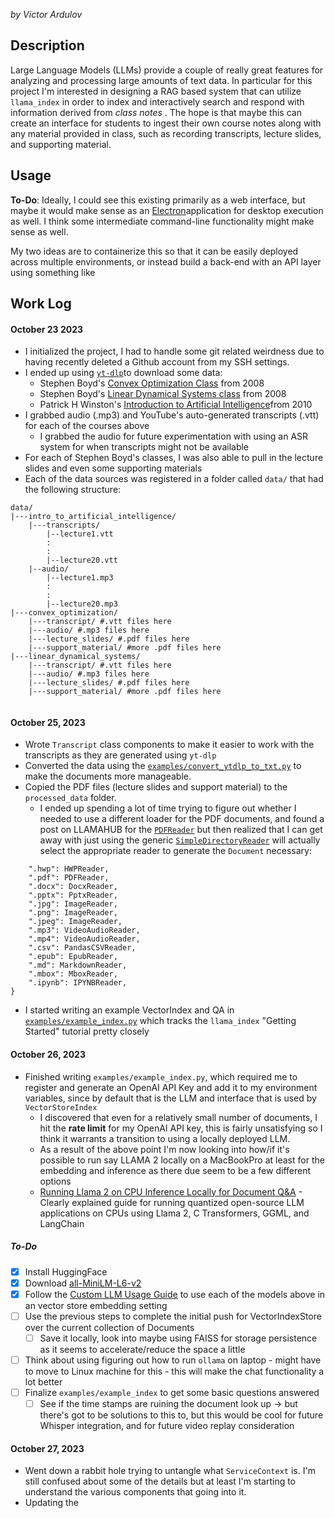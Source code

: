 *by Victor Ardulov*

## Description

Large Language Models (LLMs) provide a couple of really great features for analyzing and processing large amounts of text data. In particular for this project I'm interested in designing a RAG based system that can utilize `llama_index` in order to index and interactively search and respond with information derived from *class notes* . The hope is that maybe this can create an interface for students to ingest their own course notes along with any material provided in class, such as recording transcripts, lecture slides, and supporting material.

## Usage

**To-Do**:  Ideally, I could see this existing primarily as a web interface, but maybe it would make sense as an [Electron](https://www.electronjs.org/docs/latest/tutorial/tutorial-first-app)application for desktop execution as well. I think some intermediate command-line functionality might make sense as well. 

My two ideas are to containerize this so that it can be easily deployed across multiple environments, or instead build a back-end with an API layer using something like 
## Work Log

#### October 23 2023

* I initialized the project, I had to handle some git related weirdness due to having recently deleted a Github account from my SSH settings.
* I ended up using [`yt-dlp`](https://github.com/yt-dlp/yt-dlp#readme)to download some data:
	* Stephen Boyd's [Convex Optimization Class](https://www.youtube.com/playlist?list=PL3940DD956CDF0622) from 2008 
	* Stephen Boyd's [Linear Dynamical Systems class](https://www.youtube.com/playlist?list=PL06960BA52D0DB32B) from 2008
	* Patrick H Winston's [Introduction to Artificial Intelligence](https://www.youtube.com/playlist?list=PLUl4u3cNGP63gFHB6xb-kVBiQHYe_4hSi)from 2010
* I grabbed audio (.mp3) and YouTube's auto-generated transcripts (.vtt)  for each of the courses above
	* I grabbed the audio for future experimentation with using an ASR system for when transcripts might not be available
* For each of Stephen Boyd's classes, I was also able to pull in the lecture slides and even some supporting materials
* Each of the data sources was registered in a folder called `data/` that had the following structure:
```
data/
|---intro_to_artificial_intelligence/
	|---transcripts/
		|--lecture1.vtt
		:
		: 
		|--lecture20.vtt
	|--audio/
		|--lecture1.mp3
		:
		:
		|--lecture20.mp3
|---convex_optimization/
	|---transcript/ #.vtt files here
	|---audio/ #.mp3 files here
	|---lecture_slides/ #.pdf files here
	|---support_material/ #more .pdf files here
|---linear_dynamical_systems/
	|---transcript/ #.vtt files here
	|---audio/ #.mp3 files here
	|---lecture_slides/ #.pdf files here
	|---support_material/ #more .pdf files here
	
```

#### October 25, 2023
 * Wrote `Transcript` class components to make it easier to work with the transcripts as they are generated using `yt-dlp`
 * Converted the data using the [`examples/convert_ytdlp_to_txt.py`](examples/convert_ytdlp_to_txt.py) to make the documents more manageable.
 * Copied the PDF files (lecture slides and support material) to the `processed_data` folder.
	 * I ended up spending a lot of time trying to figure out whether I needed to use a different loader for the PDF documents, and found a post on LLAMAHUB for the [`PDFReader`](https://llamahub.ai/l/file-pdf) but then realized that I can get away with just using the generic [`SimpleDirectoryReader`](https://github.com/run-llama/llama_index/blob/773c1939ad35f70f4e0d2f4580e69c7b7e4b5eab/llama_index/readers/file/base.py#L39)  will actually select the appropriate reader to generate the `Document` necessary:
```DEFAULT_FILE_READER_CLS: Dict[str, Type[BaseReader]] = {  
	".hwp": HWPReader,  
	".pdf": PDFReader,  
	".docx": DocxReader,  
	".pptx": PptxReader,  
    ".jpg": ImageReader,  
    ".png": ImageReader,  
    ".jpeg": ImageReader,  
    ".mp3": VideoAudioReader,  
    ".mp4": VideoAudioReader,  
    ".csv": PandasCSVReader,  
    ".epub": EpubReader,  
    ".md": MarkdownReader,  
    ".mbox": MboxReader,  
    ".ipynb": IPYNBReader,  
}
```
* I started writing an example VectorIndex and QA in [`examples/example_index.py`](examples/example_index.py) which tracks the `llama_index` "Getting Started" tutorial pretty closely
#### October 26, 2023
* Finished writing `examples/example_index.py`, which required me to register and generate an OpenAI API Key and add it to my environment variables, since by default that is the LLM and interface that is used by `VectorStoreIndex`
	* I discovered that even for a relatively small number of documents, I hit the **rate limit** for my OpenAI API key, this is fairly unsatisfying so I think it warrants a transition to using a locally deployed LLM. 
	* As a result of the above point I'm now looking into how/if it's possible to run say LLAMA 2 locally on a MacBookPro at least for the embedding and inference as there due seem to be a few different options
	* [Running Llama 2 on CPU Inference Locally for Document Q&A](https://towardsdatascience.com/running-llama-2-on-cpu-inference-for-document-q-a-3d636037a3d8) - Clearly explained guide for running quantized open-source LLM applications on CPUs using Llama 2, C Transformers, GGML, and LangChain
##### To-Do
- [x] Install HuggingFace
- [x] Download [all-MiniLM-L6-v2](https://huggingface.co/sentence-transformers/all-MiniLM-L6-v2)
- [x] Follow the [Custom LLM Usage Guide](https://gpt-index.readthedocs.io/en/latest/module_guides/models/llms/usage_custom.html) to use each of the models above in an vector store embedding setting
- [ ] Use the previous steps to complete the initial push for VectorIndexStore over the current collection of Documents
	- [ ] Save it locally, look into maybe using FAISS for storage persistence as it seems to accelerate/reduce the space a little
- [ ] Think about using figuring out how to run `ollama` on laptop - might have to move to Linux machine for this - this will make the chat functionality a lot better
- [ ] Finalize `examples/example_index` to get some basic questions answered
	- [ ] See if the time stamps are ruining the document look up -> but there's got to be solutions to this to, but this would be cool for future Whisper integration, and for future video replay consideration
#### October 27, 2023
* Went down a rabbit hole trying to untangle what `ServiceContext` is. I'm still confused about some of the details but at least I'm starting to understand the various components that going into it.
* Updating the 